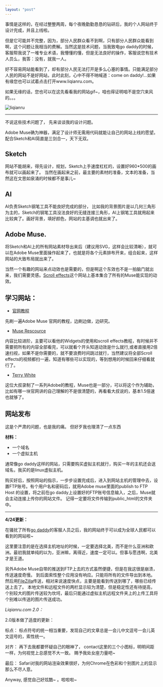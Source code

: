 ```yaml
---
layout: "post"
---
```


事情是这样的，在经过整整两周，每个夜晚勤勤恳恳的钻研后，我的个人网站终于设计完成，并且上线啦。

但是它可能并不完整，因为，部分人民群众看不到啊，只有部分人民群众能看到啊，这个问题让我相当的费解。当然这是技术问题，当我致电go daddy的时候，客服帮我说了一堆专业术语，我懵懂的懂，但是无法良好的操作，客服说您有技术人员么，我答：没有，就我一人。 

好不容易网站能看到了，却有部分人民无法打开是多么心塞的事情。只能满足部分人民的网站不是好网站，此时此刻，心中不得不呐喊道：come on daddy!...如果有缘您也可以试着点击打开www.liqianru.com。

如果无缘的话，您也可以在这先看看我的网站gif~，咱也得证明咱不是空穴来风的。。。

![liqianru](http://ob49cesbh.bkt.clouddn.com/2016-12-07-liqianru.gif)

******

不说这些技术问题了， 先来谈谈我的设计问题。

Adobe Muse确为神器，满足了设计师无需用代码就能让自己的网站上线的愿望。 配合Sketch和AI简直是三剑合一，天下无双。 


## Sketch 

网站不能胡来，得先设计，规划，Sketch上手速度杠杠的，设置好960*500的画布就可以画起来了。 
当然在画起来之前，最主要的素材的准备，文本的准备，当然这在文思如泉涌的时候都不是事儿~ 

## AI
AI负责Sketch钢笔工具不能良好完成的部分， 比如我的背景图片是以几何三角形为主的，Sketch的钢笔工具没法良好的无缝连接三角形，AI上钢笔工具就用起来比较爽了。画好背景，填好颜色，网站的主基调也就出来了。 


## Adobe Muse.

将Sketch和AI上的所有网站素材导出来后（建议用SVG，这样会比较清晰），就可以在Adobe Muse里面操作起来了，也就是将各个元素排布开来，组合起来，这样网站的大致布局就出来了。 

当然一个有趣的网站来点动效也是需要的，但是啊这个东效也不是一拍脑门就出来，我们需要灵感。[Scroll effects](http://www.scrolleffects.com)这个网站上基本集合了所有的Muse能实现的动效。 



## 学习网站： 

* [官网教程](https://helpx.adobe.com/muse/how-to/what-is-muse.html?set=muse--get-started--overview)

先刷一遍Adobe Muse 官网的教程，边刷边做，边研究。 

* [Muse Rescource](http://www.museresources.com)

内容比较进阶，主要可以看他的Widgets的使用和scroll effects教程，有时候并不需要把所有的内容全部看完，可以就看个开头知道动效是什么就行,或者直接用2倍速扫视，如果不是你需要的，就不要浪费时间跳过就行，当然建议将全部Scroll effects的视频都扫一遍，知道有哪些可以实现的，等到想用的时候回来仔细看就行了。

* [Terry White](https://www.youtube.com/playlist?list=PL98877FC600ECA295)

这位大叔录制了一系列Adobe的教程，Muse也是一部分，可以将这个作为辅助，比如有哪一块官网讲的自己理解的不是很清楚的，再看看大叔说的，基本1.5倍速也就够了。

## 网站发布

这是个严肃的问题，也是我的痛。 但好歹我也理清了一点东西

**材料：**

* 一个域名
* 一个虚拟主机

通常像go daddy这样的网站，只需要购买虚拟主机就行，购买一年的主机还会送域名，我买的是linux虚拟主机。 

购买好后，按照网站的指示，一步步设置完成后，进入到网站主机的管理中去，设置FTP账号。有个用户名和密码后，就用Adobe muse里面的publish to FTP Host 的设置，将之前在go daddy上设置好的FTP账号信息输入，之后，Muse就会主动连接上传你的网站文件。 记得一定要将文件传输到public_html的文件夹中。 

**********

**4/24更新：** 

在骚扰了所有[go daddy](https://sg.godaddy.com/zh/offers/default.aspx?tmskey=1dom_23&isc=bsfndom4&cvosrc=ppc.baidu&currencytype=CNY&ef_id=VhpBSgAABWoFCAj4:20160424073322:s)的客服人员之后，我的网站终于可以成为全球人民都可以看到的网站啦~ 

这里要注意的是在选择主机地址的时候，一定要选择北美，而不是什么亚洲和欧洲。最初我就单纯的以为，亚洲嘛，离得近，速度一定可以。但事与愿违啊，北美才是王道。 

另外Adobe Muse自带的推送到FTP上去的方式虽然便捷，但是在我这很是崩溃，传送速度奇慢。 到后面索性整个应用没有响应。只能将所有的文件导出到本地。然后用[FileZilla](http://www.filezilla.cn)传送，相对来说速度快点，主要是能看到传送到哪了，哪些已经传送上去了。 本地文件和远程文件的两栏显示较为清楚，但是稳定性还有待提高，个别较大的图片传送较为坎坷，最后只能通过虚拟主机远程文件夹上的上传工具将个别难以传送的图片传送成功。 


*Liqianru.com 2.0：*

2.0版本做了适度的更新： 

标点： 标点符号的统一相当重要，发现自己的文章总是一会儿中文逗号一会儿英文逗号的，索性统一。 

对齐： 再下去我都要怀疑自己的眼神了， contact这里的三个小图标，明明间距一样，为何视觉上总感觉不大一致。 赐予我处女座力量吧~ 

最后： Safari对我的网站渲染效果很好，为何Chrome在色彩和个别图片上的显示那么不尽人意。 

Anyway, 感觉自己好炫酷~ 。啦啦啦~







